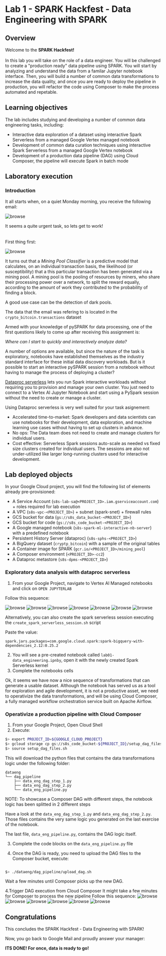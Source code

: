 # Lab 1 - SPARK Hackfest - Data Engineering with SPARK


## Overview

Welcome to the **SPARK Hackfest!** <br><br>In this lab you will take on the role of a data engineer. You will be challenged to create a "production ready" data pipeline using SPARK. You will start by analyzing and understand the data from a familar Jupyter notebook interface.
Then, you will build a number of common data transformations to increase the data quality, and once you are ready to deploy the pipeline in production, you will refactor the code using Composer to make the process automated and repetable.


## Learning objectives

The lab includes studying and developing a number of common data engineering tasks, including: <br>
* Interactive data exploration of a dataset using interactive Spark Serverless from a managed Google Vertex managed notebook<br>
* Development of common data curation techniques using interactive Spark Serverless from a managed Google Vertex notebook <br>
* Development of a production data pipeline (DAG) using Cloud Composer, the pipeline will execute Spark in batch mode <br>

## Laboratory execution

### Introduction

It all starts when, on a quiet Monday morning, you receive the following email:

![browse](assets/01.png)

It seems a quite urgent task, so lets get to work! <br><br>  
First thing first:

![browse](assets/02.png)

It turns out that a *Mining Pool Classifier* is a predictive model that calculates, on an individual transaction basis, the likelihood (or susceptibility) that a this particular transaction has been generated via a mining pool. A mining pool is the pooling of resources by miners, who share their processing power over a network, to split the reward equally, according to the amount of work they contributed to the probability of finding a block.

A good use case can be the detection of dark pools.

The data that the email was refering to is located in the `crypto_bitcoin.transactions` dataset

Armed with your knowledge of pySPARK for data processing, one of the first questions likely to come up after receiving this assignment is: <br> 

*Where can I start to quickly and interactively analyze data?* <br>


A number of options are available, but since the nature of the task is exploratory, notebooks have established themselves as the industry standard interface for these initial data discovery workloads. But is it possible to start an interactive pySPARK session from a notebook without having to manage the process of deploying a cluster?


 [Dataproc serverless]( https://cloud.google.com/dataproc-serverless/docs) lets you run Spark interactive workloads without requiring you to provision and manage your own cluster. You just need to connect to a Vertex AI Jupyter Notebook and start using a PySpark session without the need to create or manage a cluster.

 Using Dataproc serverless is very well suited for your task asignement:

 * Accelerated time-to-market: Spark developers and data scientists can use notebooks for their development, data exploration, and machine learning use cases without having to set up clusters in advance.
* No ops: The Data team does not need to create and manage clusters for individual users.
* Cost effective: Serverless Spark sessions auto-scale as needed vs fixed size clusters created for individual users. The sessions are also not under-utilized like larger long-running clusters used for interactive development.

## Lab deployed objects

In your Google Cloud project, you will find the following list of elements already pre-provisioned:

* A Service Account (`s8s-lab-sa@<PROJECT_ID>.iam.gserviceaccount.com`) + roles required for lab execution
* A VPC (`s8s-vpc-<PROJECT_ID>`) + subnet (spark-snet) + firewall rules
* GCS bucket for data (`gs://s8s_data_bucket-<PROJECT_ID>`)
* GCS bucket for code (`gs://s8s_code_bucket-<PROJECT_ID>`)
* A Google managed notebook (`s8s-spark-ml-interactive-nb-server`) with a predefined notebook
* Persistent History Server (dataproc) (`s8s-sphs-<PROJECT_ID>`)
* A BigQuery dataset (`cryptp_bitcoin`) with a sample of the original tables
* A Container image for SPARK (`gcr.io/<PROJECT_ID>/mining_pool`)
* A Composer environment (`<PROJECT_ID>-cc2`)
* A Dataproc metastore (`s8s-dpms-<PROJECT_ID>`)

### Exploratory data analysis with dataproc serverless
 
1. From your Google Project, navigate to Vertex AI Managed notebooks and click on `OPEN JUPYTERLAB`

Follow this sequence:

![browse](assets/03.png)
![browse](assets/04.png)
![browse](assets/05.png)
![browse](assets/06.png)
![browse](assets/07.png)
![browse](assets/08.png)
![browse](assets/09.png)

Alternatively, you can also create the spark serverless session executing the `create_spark_serverless_session.sh` script

Paste the value:

`spark.jars.packages=com.google.cloud.spark:spark-bigquery-with-dependencies_2.12:0.25.2`

2. You will see a pre-created notebook called `lab01-data_engineering.ipnby`, open it with the newly created Spark Serverless kernel
3. Complete the notebooks cells

Ok, it seems we have now a nice sequence of transformations that can generate a usable dataset. Although the notebook has served us as a tool for exploration and agile development, it is not a productive asset, we need to operativize the data transformations, and will be using Cloud Composer, a fully managed workflow orchestration service built on Apache Airflow.

### Operativize a production pipeline with Cloud Composer


1. From your Google Project, Open Cloud Shell
2. Execute: 

```bash
$> export PROJECT_ID=${GOOGLE_CLOUD_PROJECT}
$> gcloud storage cp gs://s8s_code_bucket-${PROJECT_ID}/setup_dag_files.sh .
$> source setup_dag_files.sh
```
This will download the python files that contains the data transformations logic under the following folder:

```
dataeng
└── dag_pipeline
    ├── data_eng_dag_step_1.py
    ├── data_eng_dag_step_2.py
    └── data_eng_pipeline.py
```
NOTE: To showcase a Composer DAG with different steps, the notebook logic has been splitted in 2 different steps

Have a look at the `data_eng_dag_step_1.py` and `data_eng_dag_step_2.py`. Those files contains the very same logic you generated on the last exercise of the notebook.

The last file, `data_eng_pipeline.py`, contains the DAG logic itself.

3. Complete the code blocks on the  `data_eng_pipeline.py` file

4. Once the DAG is ready, you need to upload the DAG files to the Composer bucket, execute:
```bash

$> ./dataeng/dag_pipeline/upload_dag.sh

```
Wait a few minutes until Composer picks up the new DAG.

4.Trigger DAG execution from Cloud Composer
It might take a few minutes for Composer to process the new pipeline
Follow this sequence:
![browse](assets/10.png)
![browse](assets/11.png)
![browse](assets/12.png)
![browse](assets/13.png)
![browse](assets/14.png)
![browse](assets/15.png)




## Congratulations
This concludes the SPARK Hackfest - Data Engineering with SPARK!

Now, you go back to Google Mail and proudly answer your manager:

**ITS DONE! For once, data is ready to go!**



